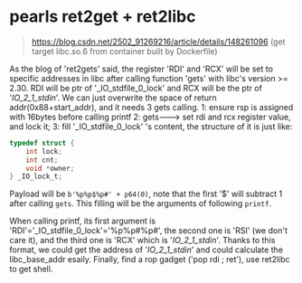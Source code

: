 # pearls ret2get + ret2libc
> https://blog.csdn.net/2502_91269216/article/details/148261096
(get target libc.so.6 from container built by Dockerfile)

As the blog of 'ret2gets' said, the register 'RDI' and 'RCX' will be set to specific addresses in libc after calling function 'gets' with libc's version >= 2.30. RDI will be ptr of '_IO_stdfile_0_lock' and RCX will be the ptr of '_IO_2_1_stdin_'.
We can just overwrite the space of return addr(0x88+start_addr), and it needs 3 gets calling.
1: ensure rsp is assigned with 16bytes before calling printf
2: gets---> set rdi and rcx register value, and lock it;
3: fill '_IO_stdfile_0_lock' 's content, the structure of it is just like:
```c
typedef struct {
    int lock;
    int cnt;
    void *owner;
} _IO_lock_t;
```
Payload will be `b'%p%p$%p#' + p64(0)`, note that the first '$' will subtract 1 after calling `gets`. This filling will be the arguments of following `printf`.

When calling printf, its first argument is 'RDI'='_IO_stdfile_0_lock'='%p%p#%p#', the second one is 'RSI' (we don't care it), and the third one is 'RCX' which is '_IO_2_1_stdin_'. Thanks to this format, we could get the address of '_IO_2_1_stdin_' and could calculate the libc_base_addr esaily.
Finally, find a rop gadget ('pop rdi ; ret'), use ret2libc to get shell.
